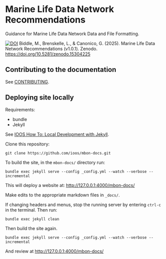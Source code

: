 # Marine Life Data Network Recommendations

Guidance for Marine Life Data Network Data and File Formatting.

[![DOI](https://zenodo.org/badge/DOI/10.5281/zenodo.15304225.svg)](https://doi.org/10.5281/zenodo.15304225)
Biddle, M., Brenskelle, L., & Canonico, G. (2025). Marine Life Data Network Recommendations (v1.0.1). Zenodo. https://doi.org/10.5281/zenodo.15304225

## Contributing to the documentation
See [CONTRIBUTING](CONTRIBUTING.md).

## Deploying site locally
Requirements:
* bundle
* Jekyll

See [IOOS How To: Local Development with Jekyll](https://ioos.github.io/ioos-documentation-jekyll-skeleton/howto.html#local-development-with-jekyll).

Clone this repository:
```commandline
git clone https://github.com/ioos/mbon-docs.git
```
To build the site, in the `mbon-docs/` directory run:
```commandline
bundle exec jekyll serve --config _config.yml --watch --verbose --incremental
```
This will deploy a website at: http://127.0.0.1:4000/mbon-docs/

Make edits to the appropriate markdown files in `_docs/`. 

If changing headers and menus, stop the running server by entering `ctrl-c` in the terminal. Then run:
```commandline
bundle exec jekyll clean
```
Then build the site again.
```commandline
bundle exec jekyll serve --config _config.yml --watch --verbose --incremental
```
And review at http://127.0.0.1:4000/mbon-docs/
